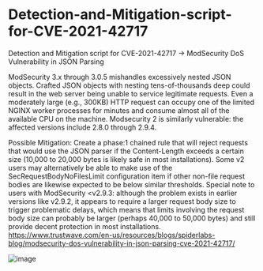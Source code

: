 # Detection-and-Mitigation-script-for-CVE-2021-42717
Detection and Mitigation script for CVE-2021-42717 -> ModSecurity DoS Vulnerability in JSON Parsing 

ModSecurity 3.x through 3.0.5 mishandles excessively nested JSON objects. Crafted JSON objects with nesting tens-of-thousands deep could result in the web server being unable to service legitimate requests. Even a moderately large (e.g., 300KB) HTTP request can occupy one of the limited NGINX worker processes for minutes and consume almost all of the available CPU on the machine. Modsecurity 2 is similarly vulnerable: the affected versions include 2.8.0 through 2.9.4.

Possible Mitigation:  Create a phase:1 chained rule that will reject requests that would use the JSON parser if the Content-Length exceeds a certain size (10,000 to 20,000 bytes is likely safe in most installations).  Some v2 users may alternatively be able to make use of the SecRequestBodyNoFilesLimit configuration item if other non-file request bodies are likewise expected to be below similar thresholds. Special note to users with ModSecurity <v2.9.3:  although the problem exists in earlier versions like v2.9.2, it appears to require a larger request body size to trigger problematic delays, which means that limits involving the request body size can probably be larger (perhaps 40,000 to 50,000 bytes) and still provide decent protection in most installations.
https://www.trustwave.com/en-us/resources/blogs/spiderlabs-blog/modsecurity-dos-vulnerability-in-json-parsing-cve-2021-42717/


![image](https://user-images.githubusercontent.com/106553324/202918682-b9ff8b41-788e-4df9-8624-87ee288fa03e.png)
